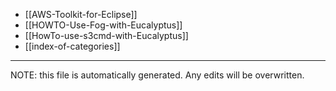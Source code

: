 * [[AWS-Toolkit-for-Eclipse]]
* [[HOWTO-Use-Fog-with-Eucalyptus]]
* [[HowTo-use-s3cmd-with-Eucalyptus]]
* [[index-of-categories]]

*****
NOTE: this file is automatically generated. Any edits will be overwritten.
